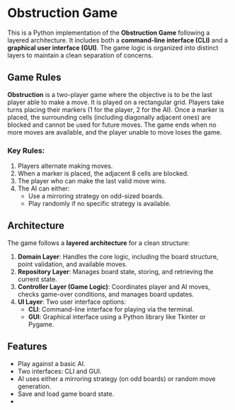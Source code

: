 # Obstruction Game

This is a Python implementation of the **Obstruction Game** following a layered architecture. It includes both a **command-line interface (CLI)** and a **graphical user interface (GUI)**. The game logic is organized into distinct layers to maintain a clean separation of concerns.


## Game Rules

**Obstruction** is a two-player game where the objective is to be the last player able to make a move. It is played on a rectangular grid. Players take turns placing their markers (1 for the player, 2 for the AI). Once a marker is placed, the surrounding cells (including diagonally adjacent ones) are blocked and cannot be used for future moves. The game ends when no more moves are available, and the player unable to move loses the game.

### Key Rules:
1. Players alternate making moves.
2. When a marker is placed, the adjacent 8 cells are blocked.
3. The player who can make the last valid move wins.
4. The AI can either:
   - Use a mirroring strategy on odd-sized boards.
   - Play randomly if no specific strategy is available.

## Architecture

The game follows a **layered architecture** for a clean structure:

1. **Domain Layer**: Handles the core logic, including the board structure, point validation, and available moves.
2. **Repository Layer**: Manages board state, storing, and retrieving the current state.
3. **Controller Layer (Game Logic)**: Coordinates player and AI moves, checks game-over conditions, and manages board updates.
4. **UI Layer**: Two user interface options:
   - **CLI**: Command-line interface for playing via the terminal.
   - **GUI**: Graphical interface using a Python library like Tkinter or Pygame.

## Features

- Play against a basic AI.
- Two interfaces: CLI and GUI.
- AI uses either a mirroring strategy (on odd boards) or random move generation.
- Save and load game board state.
-
